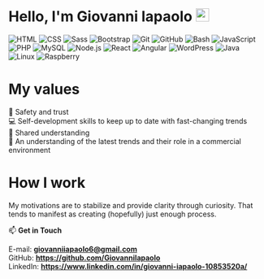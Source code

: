 # Hello, I'm Giovanni Iapaolo <img src="https://media.giphy.com/media/hvRJCLFzcasrR4ia7z/giphy.gif" width="26px">

![HTML](https://img.shields.io/badge/HTML-f16529?style=flat&logo=HTML5)
![CSS](https://img.shields.io/badge/CSS-2965f1?style=flat&logo=CSS3)
![Sass](https://img.shields.io/badge/Sass-ffffff?style=flat&logo=Sass)
![Bootstrap](https://img.shields.io/badge/-Bootstrap-553c7b?style=flat&logo=Bootstrap)
![Git](https://img.shields.io/badge/Git-3E2c00?style=flat&logo=Git)
![GitHub](https://img.shields.io/badge/-GitHub-333333?style=flat&logo=Github)
![Bash](https://img.shields.io/badge/Bash-807f83?style=flat&logo=GNU-Bash)
![JavaScript](https://img.shields.io/badge/JavaScript-323330?style=flat&logo=JavaScript)
![PHP](https://img.shields.io/badge/PHP-4f5b93?style=flat&logo=PHP)
![MySQL](https://img.shields.io/badge/MySQL-f29111?style=flat&logo=MySQL)
![Node.js](https://img.shields.io/badge/Node.js-336633?style=flat&logo=Node.js)
![React](https://img.shields.io/badge/React-282c34?style=flat&logo=React)
![Angular](https://img.shields.io/badge/Angular-b52e31?style=flat&logo=Angular)
![WordPress](https://img.shields.io/badge/WordPress-0073aa?style=flat&logo=WordPress)
![Java](https://img.shields.io/badge/Java-f89820?style=flat&logo=Java)
![Linux](https://img.shields.io/badge/Linux-a1a1a4?style=flat&logo=Linux)
![Raspberry](https://img.shields.io/badge/Raspberry-a22846?style=flat&logo=Raspberry-Pi)

# My values

📌 Safety and trust <br>
💻 Self-development skills to keep up to date with fast-changing trends <br>
🚀 Shared understanding <br>
📑 An understanding of the latest trends and their role in a commercial environment


# How I work

My motivations are to stabilize and provide clarity through curiosity. That tends to manifest as creating (hopefully) just enough process.

📫 <b>Get in Touch</b>

E-mail: <b>giovanniiapaolo6@gmail.com</b> <br>
GitHub: <b>https://github.com/GiovanniIapaolo</b> <br>
LinkedIn: <b>https://www.linkedin.com/in/giovanni-iapaolo-10853520a/</b>
